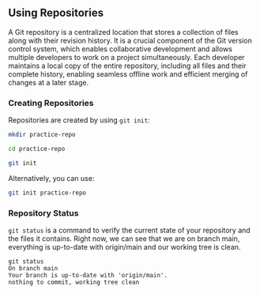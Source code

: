 ## Using Repositories

A Git repository is a centralized location that stores a collection of files along with their revision history. It is a crucial component of the Git version control system, which enables collaborative development and allows multiple developers to work on a project simultaneously. Each developer maintains a local copy of the entire repository, including all files and their complete history, enabling seamless offline work and efficient merging of changes at a later stage. 

### Creating Repositories

Repositories are created by using `git init`:

```sh
mkdir practice-repo

cd practice-repo

git init
```

Alternatively, you can use:

```sh
git init practice-repo
```

### Repository Status

`git status` is a command to verify the current state of your repository and the files it contains. Right now, we can see that we are on branch main, everything is up-to-date with origin/main and our working tree is clean.

```shell-session
git status
On branch main
Your branch is up-to-date with 'origin/main'.
nothing to commit, working tree clean
```
